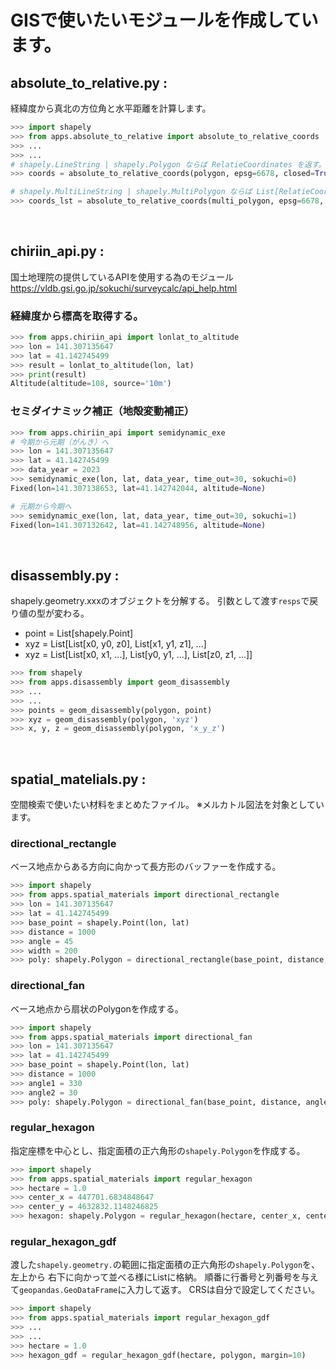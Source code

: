 # GISで使いたいモジュールを作成しています。

## absolute_to_relative.py :
経緯度から真北の方位角と水平距離を計算します。
```py
>>> import shapely
>>> from apps.absolute_to_relative import absolute_to_relative_coords
>>> ...
>>> ...
# shapely.LineString | shapely.Polygon ならば RelatieCoordinates を返す。
>>> coords = absolute_to_relative_coords(polygon, epsg=6678, closed=True)

# shapely.MultiLineString | shapely.MultiPolygon ならば List[RelatieCoordinates] を返す。
>>> coords_lst = absolute_to_relative_coords(multi_polygon, epsg=6678, closed=True)
```
<br>


## chiriin_api.py :
国土地理院の提供しているAPIを使用する為のモジュール
https://vldb.gsi.go.jp/sokuchi/surveycalc/api_help.html

### 経緯度から標高を取得する。
```py
>>> from apps.chiriin_api import lonlat_to_altitude
>>> lon = 141.307135647
>>> lat = 41.142745499
>>> result = lonlat_to_altitude(lon, lat)
>>> print(result)
Altitude(altitude=108, source='10m')
```

### セミダイナミック補正（地殻変動補正）
```py
>>> from apps.chiriin_api import semidynamic_exe
# 今期から元期（がんき）へ
>>> lon = 141.307135647
>>> lat = 41.142745499
>>> data_year = 2023
>>> semidynamic_exe(lon, lat, data_year, time_out=30, sokuchi=0)
Fixed(lon=141.307138653, lat=41.142742044, altitude=None)

# 元期から今期へ
>>> semidynamic_exe(lon, lat, data_year, time_out=30, sokuchi=1)
Fixed(lon=141.307132642, lat=41.142748956, altitude=None)
```
<br>


## disassembly.py :
shapely.geometry.xxxのオブジェクトを分解する。
引数として渡す`resps`で戻り値の型が変わる。
 - point = List[shapely.Point]
 - xyz = List[List[x0, y0, z0], List[x1, y1, z1], ...]
 - xyz = List[List[x0, x1, ...], List[y0, y1, ...], List[z0, z1, ...]]
```py
>>> from shapely
>>> from apps.disassembly import geom_disassembly
>>> ...
>>> ...
>>> points = geom_disassembly(polygon, point)
>>> xyz = geom_disassembly(polygon, 'xyz')
>>> x, y, z = geom_disassembly(polygon, 'x_y_z')
```
<br>

## spatial_matelials.py :
空間検索で使いたい材料をまとめたファイル。
※メルカトル図法を対象としています。

### directional_rectangle
ベース地点からある方向に向かって長方形のバッファーを作成する。
```py
>>> import shapely
>>> from apps.spatial_materials import directional_rectangle
>>> lon = 141.307135647
>>> lat = 41.142745499
>>> base_point = shapely.Point(lon, lat)
>>> distance = 1000
>>> angle = 45
>>> width = 200
>>> poly: shapely.Polygon = directional_rectangle(base_point, distance, angle, width)
```

### directional_fan
ベース地点から扇状のPolygonを作成する。
```py
>>> import shapely
>>> from apps.spatial_materials import directional_fan
>>> lon = 141.307135647
>>> lat = 41.142745499
>>> base_point = shapely.Point(lon, lat)
>>> distance = 1000
>>> angle1 = 330
>>> angle2 = 30
>>> poly: shapely.Polygon = directional_fan(base_point, distance, angle1, angle2)
```


### regular_hexagon
指定座標を中心とし、指定面積の正六角形の`shapely.Polygon`を作成する。
```py
>>> import shapely
>>> from apps.spatial_materials import regular_hexagon
>>> hectare = 1.0
>>> center_x = 447701.6834848647
>>> center_y = 4632832.1148246825
>>> hexagon: shapely.Polygon = regular_hexagon(hectare, center_x, center_y)
```

### regular_hexagon_gdf
渡した`shapely.geometry.`の範囲に指定面積の正六角形の`shapely.Polygon`を、左上から
右下に向かって並べる様にListに格納。
順番に行番号と列番号を与えて`geopandas.GeoDataFrame`に入力して返す。
CRSは自分で設定してください。
```py
>>> import shapely
>>> from apps.spatial_materials import regular_hexagon_gdf
>>> ...
>>> ...
>>> hectare = 1.0
>>> hexagon_gdf = regular_hexagon_gdf(hectare, polygon, margin=10)
```